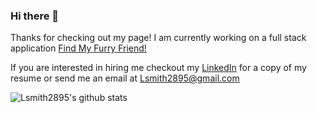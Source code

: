 ### Hi there 👋
  Thanks for checking out my page!
  I am currently working on a full stack application [Find My Furry Friend!](https://github.com/Lsmith2895/FindMyFurryFriend) 
  
  If you are interested in hiring me checkout my [LinkedIn](https://www.linkedin.com/in/logansmith2895/) for a copy of my resume or send me an email at Lsmith2895@gmail.com
  
  
![Lsmith2895's github stats](https://github-readme-stats.vercel.app/api?username=Lsmith2895&show_icons=true&theme=maroongold)
